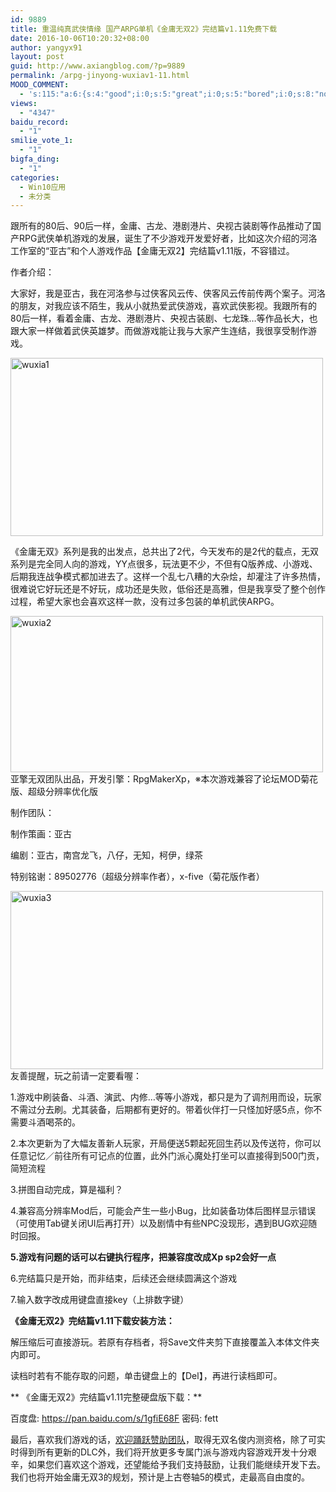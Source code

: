 ```yaml
---
id: 9889
title: 重温纯真武侠情缘 国产ARPG单机《金庸无双2》完结篇v1.11免费下载
date: 2016-10-06T10:20:32+08:00
author: yangyx91
layout: post
guid: http://www.axiangblog.com/?p=9889
permalink: /arpg-jinyong-wuxiav1-11.html
MOOD_COMMENT:
  - 's:115:"a:6:{s:4:"good";i:0;s:5:"great";i:0;s:5:"bored";i:0;s:8:"nonsense";i:0;s:13:"notunderstand";i:0;s:7:"passing";i:0;}";'
views:
  - "4347"
baidu_record:
  - "1"
smilie_vote_1:
  - "1"
bigfa_ding:
  - "1"
categories:
  - Win10应用
  - 未分类
---
```

跟所有的80后、90后一样，金庸、古龙、港剧港片、央视古装剧等作品推动了国产RPG武侠单机游戏的发展，诞生了不少游戏开发爱好者，比如这次介绍的河洛工作室的“亚古”和个人游戏作品【金庸无双2】完结篇v1.11版，不容错过。

作者介绍：

大家好，我是亚古，我在河洛参与过侠客风云传、侠客风云传前传两个案子。河洛的朋友，对我应该不陌生，我从小就热爱武侠游戏，喜欢武侠影视。我跟所有的80后一样，看着金庸、古龙、港剧港片、央视古装剧、七龙珠&#8230;等作品长大，也跟大家一样做着武侠英雄梦。而做游戏能让我与大家产生连结，我很享受制作游戏。

<a href="http://www.axiangblog.com/arpg-jinyong-wuxiav1-11.html/wuxia1" rel="attachment wp-att-9890" target="_blank"  rel="nofollow" ><img loading="lazy" class="aligncenter size-full wp-image-9890" src="http://www.axiangblog.com/wp-content/uploads/2016/10/wuxia1.jpg" alt="wuxia1" width="500" height="285" /></a>

《金庸无双》系列是我的出发点，总共出了2代，今天发布的是2代的载点，无双系列是完全同人向的游戏，YY点很多，玩法更不少，不但有Q版养成、小游戏、后期我连战争模式都加进去了。这样一个乱七八糟的大杂烩，却灌注了许多热情，很难说它好玩还是不好玩，成功还是失败，低俗还是高雅，但是我享受了整个创作过程，希望大家也会喜欢这样一款，没有过多包装的单机武侠ARPG。

<a href="http://www.axiangblog.com/arpg-jinyong-wuxiav1-11.html/wuxia2" rel="attachment wp-att-9891" target="_blank"  rel="nofollow" ><img loading="lazy" class="aligncenter size-full wp-image-9891" src="http://www.axiangblog.com/wp-content/uploads/2016/10/wuxia2.jpg" alt="wuxia2" width="500" height="250" /></a>亚擎无双团队出品，开发引擎：RpgMakerXp，※本次游戏兼容了论坛MOD菊花版、超级分辨率优化版

制作团队：

制作策画：亚古

编剧：亚古，南宫龙飞，八仔，无知，柯伊，绿茶

特别铭谢：89502776（超级分辨率作者），x-five（菊花版作者）

<a href="http://www.axiangblog.com/arpg-jinyong-wuxiav1-11.html/wuxia3" rel="attachment wp-att-9892" target="_blank"  rel="nofollow" ><img loading="lazy" class="aligncenter size-full wp-image-9892" src="http://www.axiangblog.com/wp-content/uploads/2016/10/wuxia3.jpg" alt="wuxia3" width="500" height="285" /></a>友善提醒，玩之前请一定要看喔：

1.游戏中刷装备、斗酒、演武、内修&#8230;等等小游戏，都只是为了调剂用而设，玩家不需过分去刷。尤其装备，后期都有更好的。带着伙伴打一只怪加好感5点，你不需要斗酒喝茶的。

2.本次更新为了大幅友善新人玩家，开局便送5颗起死回生药以及传送符，你可以任意记忆／前往所有可记点的位置，此外门派心魔处打坐可以直接得到500门贡，简短流程

3.拼图自动完成，算是福利？

4.兼容高分辨率Mod后，可能会产生一些小Bug，比如装备功体后图样显示错误（可使用Tab键关闭UI后再打开）以及剧情中有些NPC没现形，遇到BUG欢迎随时回报。

**5.游戏有问题的话可以右键执行程序，把兼容度改成Xp sp2会好一点**

6.完结篇只是开始，而非结束，后续还会继续圆满这个游戏

7.输入数字改成用键盘直接key（上排数字键）

**《金庸无双2》完结篇v1.11下载安装方法：**

解压缩后可直接游玩。若原有存档者，将Save文件夹剪下直接覆盖入本体文件夹内即可。

读档时若有不能存取的问题，单击键盘上的【Del】，再进行读档即可。

** 《金庸无双2》完结篇v1.11完整硬盘版下载：**

百度盘: https://pan.baidu.com/s/1gfiE68F 密码: fett

最后，喜欢我们游戏的话，<a href="http://blog.sina.com.cn/s/blog_cedeefee0101lbf6.html" target="_blank"  rel="nofollow" >欢迎踊跃赞助团队</a>，取得无双名俊内测资格，除了可实时得到所有更新的DLC外，我们将开放更多专属门派与游戏内容游戏开发十分艰辛，如果您们喜欢这个游戏，还望能给予我们支持鼓励，让我们能继续开发下去。我们也将开始金庸无双3的规划，预计是上古卷轴5的模式，走最高自由度的。
